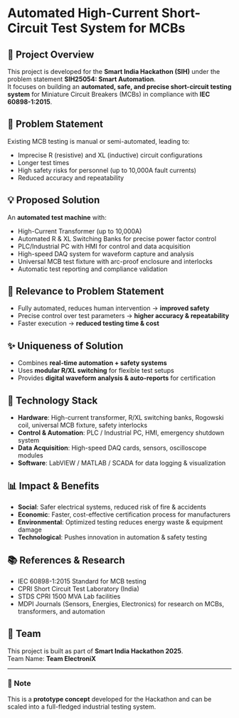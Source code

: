 # Automated High-Current Short-Circuit Test System for MCBs  

## 🚀 Project Overview  
This project is developed for the **Smart India Hackathon (SIH)** under the problem statement **SIH25054: Smart Automation**.  
It focuses on building an **automated, safe, and precise short-circuit testing system** for Miniature Circuit Breakers (MCBs) in compliance with **IEC 60898-1:2015**.  

## 📌 Problem Statement  
Existing MCB testing is manual or semi-automated, leading to:  
- Imprecise R (resistive) and XL (inductive) circuit configurations  
- Longer test times  
- High safety risks for personnel (up to 10,000A fault currents)  
- Reduced accuracy and repeatability  

## 💡 Proposed Solution  
An **automated test machine** with:  
- High-Current Transformer (up to 10,000A)  
- Automated R & XL Switching Banks for precise power factor control  
- PLC/Industrial PC with HMI for control and data acquisition  
- High-speed DAQ system for waveform capture and analysis  
- Universal MCB test fixture with arc-proof enclosure and interlocks  
- Automatic test reporting and compliance validation  

## 🎯 Relevance to Problem Statement  
- Fully automated, reduces human intervention → **improved safety**  
- Precise control over test parameters → **higher accuracy & repeatability**  
- Faster execution → **reduced testing time & cost**  

## ✨ Uniqueness of Solution  
- Combines **real-time automation + safety systems**  
- Uses **modular R/XL switching** for flexible test setups  
- Provides **digital waveform analysis & auto-reports** for certification  

## 🔧 Technology Stack  
- **Hardware**: High-current transformer, R/XL switching banks, Rogowski coil, universal MCB fixture, safety interlocks  
- **Control & Automation**: PLC / Industrial PC, HMI, emergency shutdown system  
- **Data Acquisition**: High-speed DAQ cards, sensors, oscilloscope modules  
- **Software**: LabVIEW / MATLAB / SCADA for data logging & visualization  

## 📊 Impact & Benefits  
- **Social**: Safer electrical systems, reduced risk of fire & accidents  
- **Economic**: Faster, cost-effective certification process for manufacturers  
- **Environmental**: Optimized testing reduces energy waste & equipment damage  
- **Technological**: Pushes innovation in automation & safety testing  

## 📚 References & Research  
- IEC 60898-1:2015 Standard for MCB testing  
- CPRI Short Circuit Test Laboratory (India)  
- STDS CPRI 1500 MVA Lab facilities  
- MDPI Journals (Sensors, Energies, Electronics) for research on MCBs, transformers, and automation  

## 👥 Team  
This project is built as part of **Smart India Hackathon 2025**.  
Team Name: **Team ElectroniX**

---

### 📌 Note  
This is a **prototype concept** developed for the Hackathon and can be scaled into a full-fledged industrial testing system.
